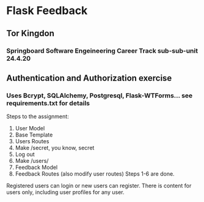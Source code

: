 # Flask Feedback
## Tor Kingdon
### Springboard Software Engeineering Career Track sub-sub-unit 24.4.20

## Authentication and Authorization exercise
### Uses Bcrypt, SQLAlchemy, Postgresql, Flask-WTForms... see requirements.txt for details

Steps to the assignment:
 1. User Model
 2. Base Template
 3. Users Routes
 4. Make /secret, you know, secret
 5. Log out
 6. Make /users/<username>
 7. Feedback Model
 8. Feedback Routes (also modify user routes)
Steps 1-6 are done.

Registered users can login or new users can register. There is content for users only, including user profiles for any user.